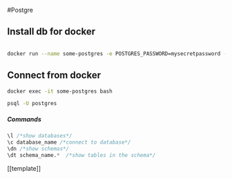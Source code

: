#Postgre	

## Install db for docker

```bash

docker run --name some-postgres -e POSTGRES_PASSWORD=mysecretpassword -p 5432:5432 -d postgres

```

## Connect from docker

```bash
docker exec -it some-postgres bash

psql -U postgres
```


##### Commands
```sql
\l /*show databases*/
\c database_name /*connect to database*/
\dn /*show schemas*/
\dt schema_name.*  /*show tables in the schema*/
```
[[template]]